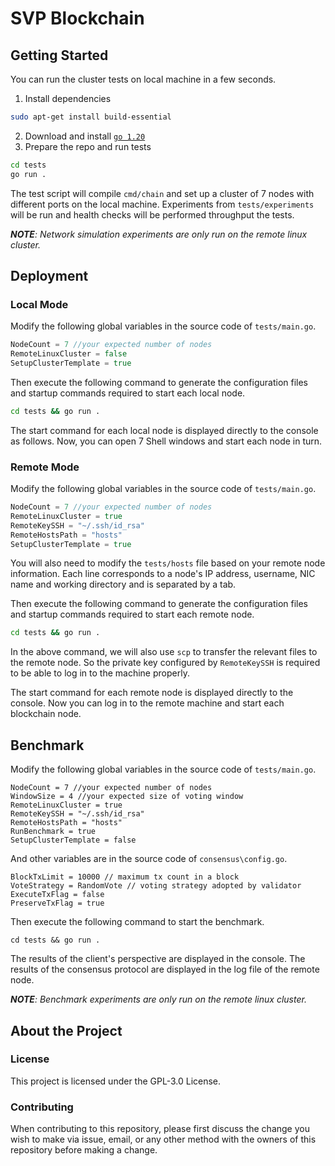 # SVP Blockchain

## Getting Started

You can run the cluster tests on local machine in a few seconds.

1. Install dependencies

```bash
sudo apt-get install build-essential
```

2. Download and install [`go 1.20`](https://golang.org/doc/install)
3. Prepare the repo and run tests

```bash
cd tests
go run .
```

The test script will compile `cmd/chain` and set up a cluster of 7 nodes with different ports on the local machine.
Experiments from `tests/experiments` will be run and health checks will be performed throughput the tests.

***NOTE**: Network simulation experiments are only run on the remote linux cluster.*

## Deployment

### Local Mode

Modify the following global variables in the source code of `tests/main.go`.

```go
NodeCount = 7 //your expected number of nodes
RemoteLinuxCluster = false
SetupClusterTemplate = true
```

Then execute the following command to generate the configuration files and startup commands required to start each local
node.

```bash
cd tests && go run .
```

The start command for each local node is displayed directly to the console as follows. Now, you can open 7 Shell windows
and start each node in turn.

### Remote Mode

Modify the following global variables in the source code of `tests/main.go`.

```go
NodeCount = 7 //your expected number of nodes
RemoteLinuxCluster = true
RemoteKeySSH = "~/.ssh/id_rsa"
RemoteHostsPath = "hosts"
SetupClusterTemplate = true
```

You will also need to modify the `tests/hosts` file based on your remote node information. Each line corresponds to a
node's IP address, username, NIC name and working directory and is separated by a tab.

Then execute the following command to generate the configuration files and startup commands required to start each
remote node.

```bash
cd tests && go run .
```

In the above command, we will also use `scp` to transfer the relevant files to the remote node. So the private key
configured by `RemoteKeySSH` is required to be able to log in to the machine properly.

The start command for each remote node is displayed directly to the console. Now you can log in to the remote machine
and start each blockchain node.

## Benchmark

Modify the following global variables in the source code of `tests/main.go`.

```
NodeCount = 7 //your expected number of nodes
WindowSize = 4 //your expected size of voting window 
RemoteLinuxCluster = true
RemoteKeySSH = "~/.ssh/id_rsa"
RemoteHostsPath = "hosts"
RunBenchmark = true 
SetupClusterTemplate = false
```

And other variables are in the source code of `consensus\config.go`.

```
BlockTxLimit = 10000 // maximum tx count in a block
VoteStrategy = RandomVote // voting strategy adopted by validator
ExecuteTxFlag = false
PreserveTxFlag = true 
```

Then execute the following command to start the benchmark.

```
cd tests && go run .
```

The results of the client's perspective are displayed in the console. The results of the consensus protocol are
displayed in the log file of the remote node.

***NOTE**: Benchmark experiments are only run on the remote linux cluster.*

## About the Project

### License

This project is licensed under the GPL-3.0 License.

### Contributing

When contributing to this repository, please first discuss the change you wish to make via issue, email, or any other
method with the owners of this repository before making a change.

